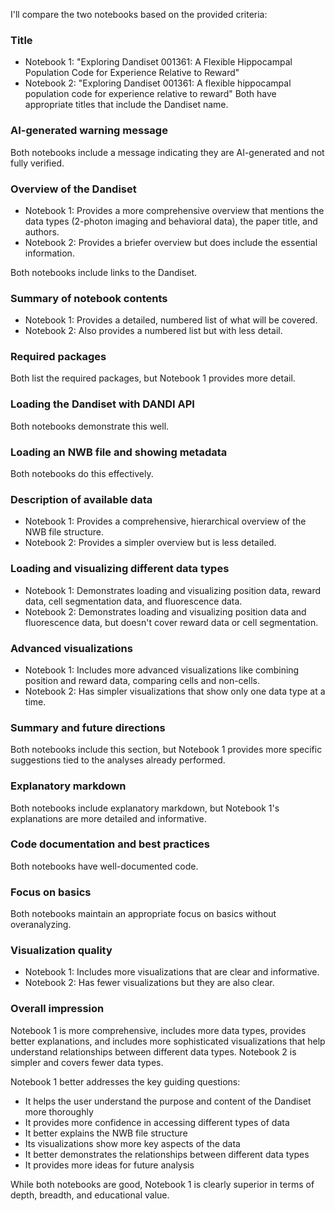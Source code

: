 I'll compare the two notebooks based on the provided criteria:

### Title
- Notebook 1: "Exploring Dandiset 001361: A Flexible Hippocampal Population Code for Experience Relative to Reward"
- Notebook 2: "Exploring Dandiset 001361: A flexible hippocampal population code for experience relative to reward"
Both have appropriate titles that include the Dandiset name.

### AI-generated warning message
Both notebooks include a message indicating they are AI-generated and not fully verified.

### Overview of the Dandiset
- Notebook 1: Provides a more comprehensive overview that mentions the data types (2-photon imaging and behavioral data), the paper title, and authors.
- Notebook 2: Provides a briefer overview but does include the essential information.

Both notebooks include links to the Dandiset.

### Summary of notebook contents
- Notebook 1: Provides a detailed, numbered list of what will be covered.
- Notebook 2: Also provides a numbered list but with less detail.

### Required packages
Both list the required packages, but Notebook 1 provides more detail.

### Loading the Dandiset with DANDI API
Both notebooks demonstrate this well.

### Loading an NWB file and showing metadata
Both notebooks do this effectively.

### Description of available data
- Notebook 1: Provides a comprehensive, hierarchical overview of the NWB file structure.
- Notebook 2: Provides a simpler overview but is less detailed.

### Loading and visualizing different data types
- Notebook 1: Demonstrates loading and visualizing position data, reward data, cell segmentation data, and fluorescence data.
- Notebook 2: Demonstrates loading and visualizing position data and fluorescence data, but doesn't cover reward data or cell segmentation.

### Advanced visualizations
- Notebook 1: Includes more advanced visualizations like combining position and reward data, comparing cells and non-cells.
- Notebook 2: Has simpler visualizations that show only one data type at a time.

### Summary and future directions
Both notebooks include this section, but Notebook 1 provides more specific suggestions tied to the analyses already performed.

### Explanatory markdown
Both notebooks include explanatory markdown, but Notebook 1's explanations are more detailed and informative.

### Code documentation and best practices
Both notebooks have well-documented code.

### Focus on basics
Both notebooks maintain an appropriate focus on basics without overanalyzing.

### Visualization quality
- Notebook 1: Includes more visualizations that are clear and informative.
- Notebook 2: Has fewer visualizations but they are also clear.

### Overall impression
Notebook 1 is more comprehensive, includes more data types, provides better explanations, and includes more sophisticated visualizations that help understand relationships between different data types. Notebook 2 is simpler and covers fewer data types.

Notebook 1 better addresses the key guiding questions:
- It helps the user understand the purpose and content of the Dandiset more thoroughly
- It provides more confidence in accessing different types of data
- It better explains the NWB file structure
- Its visualizations show more key aspects of the data
- It better demonstrates the relationships between different data types
- It provides more ideas for future analysis

While both notebooks are good, Notebook 1 is clearly superior in terms of depth, breadth, and educational value.